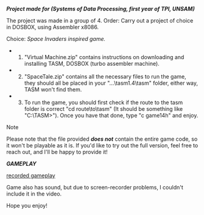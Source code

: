 _**Project made for (Systems of Data Processing, first year of TPI, UNSAM)**_

The project was made in a group of 4. Order: Carry out a project of choice in DOSBOX, using Assembler x8086.

Choice: _Space Invaders inspired game._

- 1) "Virtual Machine.zip" contains instructions on downloading and installing TASM, DOSBOX (turbo assembler machine).

- 2) "SpaceTale.zip" contains all the necessary files to run the game, they should all be placed in your "...\tasm1.4\tasm" folder, either way, TASM won't find them.

- 3) To run the game, you should first check if the route to the tasm folder is correct "cd route\to\tasm" (It should be something like "C:\TASM>"). Once you have that done, type "c game14h" and enjoy.
 
> [!NOTE]
> Please note that the file provided _**does not**_ contain the entire game code, so it won't be playable as it is. If you'd like to try out the full version, feel free to reach out, and I'll be happy to provide it!
 
_**GAMEPLAY**_

[recorded gameplay](https://github.com/user-attachments/assets/d65c5111-c5f1-4cbe-87ec-fc0c5a3a431c)

Game also has sound, but due to screen-recorder problems, I couldn't include it in the video.

Hope you enjoy!
